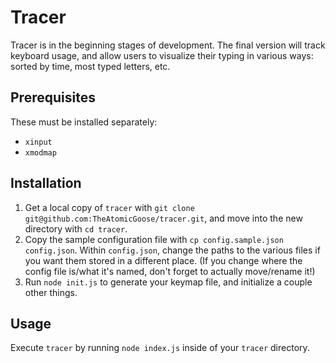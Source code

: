 Tracer
======

Tracer is in the beginning stages of development. The final version will track keyboard usage, and allow users to visualize their typing in various ways: sorted by time, most typed letters, etc.


## Prerequisites

These must be installed separately:

* `xinput`
* `xmodmap`

## Installation

1. Get a local copy of `tracer` with  `git clone git@github.com:TheAtomicGoose/tracer.git`, and move into the new directory with `cd tracer`.
2. Copy the sample configuration file with `cp config.sample.json config.json`. Within `config.json`, change the paths to the various files if you want them stored in a different place. (If you change where the config file is/what it's named, don't forget to actually move/rename it!)
3. Run `node init.js` to generate your keymap file, and initialize a couple other things.

## Usage
Execute `tracer` by running `node index.js` inside of your `tracer` directory.
